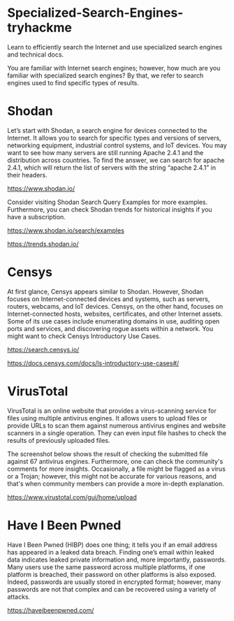 # Specialized-Search-Engines-tryhackme
Learn to efficiently search the Internet and use specialized search engines and technical docs.

You are familiar with Internet search engines; however, how much are you familiar with specialized search engines? By that, we refer to search engines used to find specific types of results.

# Shodan
Let’s start with Shodan, a search engine for devices connected to the Internet. It allows you to search for specific types and versions of servers, networking equipment, industrial control systems, and IoT devices. You may want to see how many servers are still running Apache 2.4.1 and the distribution across countries. To find the answer, we can search for apache 2.4.1, which will return the list of servers with the string “apache 2.4.1” in their headers.

https://www.shodan.io/

Consider visiting Shodan Search Query Examples for more examples. Furthermore, you can check Shodan trends for historical insights if you have a subscription.

https://www.shodan.io/search/examples

https://trends.shodan.io/

# Censys
At first glance, Censys appears similar to Shodan. However, Shodan focuses on Internet-connected devices and systems, such as servers, routers, webcams, and IoT devices. Censys, on the other hand, focuses on Internet-connected hosts, websites, certificates, and other Internet assets. Some of its use cases include enumerating domains in use, auditing open ports and services, and discovering rogue assets within a network. You might want to check Censys Introductory Use Cases.

https://search.censys.io/

https://docs.censys.com/docs/ls-introductory-use-cases#/

# VirusTotal
VirusTotal is an online website that provides a virus-scanning service for files using multiple antivirus engines. It allows users to upload files or provide URLs to scan them against numerous antivirus engines and website scanners in a single operation. They can even input file hashes to check the results of previously uploaded files.

The screenshot below shows the result of checking the submitted file against 67 antivirus engines. Furthermore, one can check the community's comments for more insights. Occasionally, a file might be flagged as a virus or a Trojan; however, this might not be accurate for various reasons, and that's when community members can provide a more in-depth explanation.

https://www.virustotal.com/gui/home/upload

# Have I Been Pwned
Have I Been Pwned (HIBP) does one thing; it tells you if an email address has appeared in a leaked data breach. Finding one’s email within leaked data indicates leaked private information and, more importantly, passwords. Many users use the same password across multiple platforms, if one platform is breached, their password on other platforms is also exposed. Indeed, passwords are usually stored in encrypted format; however, many passwords are not that complex and can be recovered using a variety of attacks.

https://haveibeenpwned.com/
